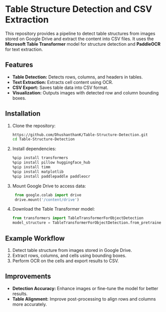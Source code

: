 # Table Structure Detection and CSV Extraction

This repository provides a pipeline to detect table structures from images stored on Google Drive and extract the content into CSV files. It uses the **Microsoft Table Transformer** model for structure detection and **PaddleOCR** for text extraction.

## Features
- **Table Detection:** Detects rows, columns, and headers in tables.
- **Text Extraction:** Extracts cell content using OCR.
- **CSV Export:** Saves table data into CSV format.
- **Visualization:** Outputs images with detected row and column bounding boxes.

## Installation
1. Clone the repository:
   ```bash
   https://github.com/DhushanthanK/Table-Structure-Detection.git 
   cd Table-Structure-Detection
    ```
2. Install dependencies:
    ```bash
    %pip install transformers
    %pip install pillow huggingface_hub
    %pip install timm
    %pip install matplotlib
    %pip install paddlepaddle paddleocr
    ```

3. Mount Google Drive to access data:
   ```python
    from google.colab import drive
    drive.mount('/content/drive')
    ```
4. Download the Table Transformer model:
    ```python
    from transformers import TableTransformerForObjectDetection
    model_structure = TableTransformerForObjectDetection.from_pretrained("microsoft/table-transformer-structure-recognition")
    ```

## Example Workflow

1. Detect table structure from images stored in Google Drive.
2. Extract rows, columns, and cells using bounding boxes.
3. Perform OCR on the cells and export results to CSV.

## Improvements

- **Detection Accuracy:** Enhance images or fine-tune the model for better results.
- **Table Alignment:** Improve post-processing to align rows and columns more accurately.
